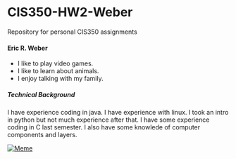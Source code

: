 # CIS350-HW2-Weber
Repository for personal CIS350 assignments 

#### **Eric R. Weber**

- I like to play video games.
- I like to learn about animals.
- I enjoy talking with my family.

##### **Technical Background**

I have experience coding in java. I have experience with linux. 
I took an intro in python but not much experience after that. I have some experience coding in C last semester.
I also have some knowlede of computer components and layers. 

[![Meme](/assets/images/meme.jpg "I feed my son, he is becoming powerful")](https://www.google.com/url?sa=i&url=https%3A%2F%2Ftwitter.com%2Fthemerl%2Fstatus%2F1089243822519959558&psig=AOvVaw36-Tf_BAsSkZ6lla1Szhjx&ust=1613640315237000&source=images&cd=vfe&ved=0CAIQjRxqFwoTCPC66ODM8O4CFQAAAAAdAAAAABAU)
